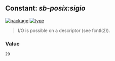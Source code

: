## Constant: ***sb-posix:sigio***
[![package](https://img.shields.io/badge/Package-SB--POSIX-5f9ea0.svg?style=social&colorA=999999)](../) [![type](https://img.shields.io/badge/Type-Constant-5f9ea0.svg?style=social&colorA=999999)](../#constant) 

> I/O is possible on a descriptor (see fcntl(2)).

### Value
```
29
```
